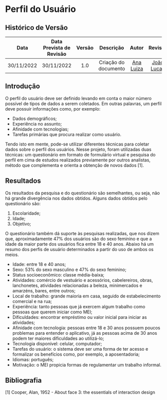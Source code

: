 # Perfil do Usuário

## Histórico de Versão
|Data|Data Prevista de Revisão|Versão|Descrição|Autor|Revisor|
| :----------: |:-----------:| :------: | :-----------: | :---------: |:---------: |
|30/11/2022|30/11/2022|1.0|Criação do documento| [Ana Luiza](https://github.com/AnHoff) | [João Lucas](https://github.com/HacKairos) |

## Introdução

O perfil do usuário deve ser definido levando em conta o maior número possível de tipos de dados a serem coletados. Em outras palavras, um perfil deve possuir informações como, por exemplo:

* Dados demográficos;
* Experiência no assunto;
* Afinidade com tecnologias;
* Tarefas primárias que procura realizar como usuário.

Tendo isto em mente, pode-se utilizar diferentes técnicas para coletar dados sobre o perfil dos usuários. Nesse projeto, foram utilizadas duas técnicas: um questionário em formato de formulário virtual e pesquisa do perfil em cima de estudos realizados previamente por outros analistas, método que complementa e orienta a obtenção de novos dados [1].

## Resultados
Os resultados da pesquisa e do questionário são semelhantes, ou seja, não há grande divergência nos dados obtidos. Alguns dados obtidos pelo questionário são:

1. Escolaridade;
2. Idade;
3. Objetivo;

O questionário também dá suporte às pesquisas realizadas, que nos dizem que, aproximadamente 47% dos usuários são do sexo feminino e que a idade da maior parte dos usuários fica entre 18 e 40 anos. Abaixo há um resumo dos perfis de usuário determinados a partir do uso de ambos os meios.

* Idade: entre 18 e 40 anos;
* Sexo: 53% do sexo masculino e 47% do sexo feminino;
* Status socioeconômico: classe média-baixa;
* Atividades: comércio de vestuário e acessórios, cabelereiros, obras, lanchonetes, atividades relacionadas a beleza, minimercados e amarzéns, bares, entre outros;
* Local de trabalho: grande maioria em casa, seguido de estabelecimento comercial e na rua;
* Experiência: tanto pessoas que já exercem algum trabalho como pessoas que querem iniciar como MEI;
* Dificuldades: encontrar empréstimo ou valor inicial para iniciar as atividades;
* Afinidade com tecnologia: pessoas entre 18 e 30 anos possuem poucos problemas para entender o aplicativo, já as pessoas acima de 30 anos podem ter maiores dificuldades ao utilizá-lo;
* Tecnologia disponível: celular, computador;
* Tarefas do usuário: o sistema deve ser uma forma de ter acesso e formalizar os benefícios como, por exemplo, a aposentadoria;
* Idiomas: português;
* Motivação: o MEI propicia formas de regulamentar um trabalho informal.

## Bibliografia
[1] Cooper, Alan, 1952 - About face 3: the essentials of interaction design